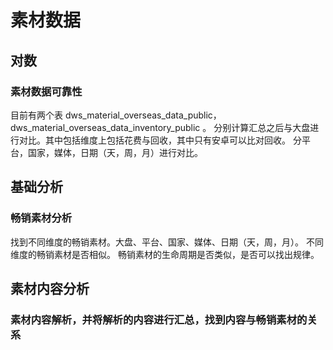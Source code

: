 # 素材数据

## 对数

### 素材数据可靠性

目前有两个表 dws_material_overseas_data_public，dws_material_overseas_data_inventory_public 。
分别计算汇总之后与大盘进行对比。其中包括维度上包括花费与回收，其中只有安卓可以比对回收。
分平台，国家，媒体，日期（天，周，月）进行对比。

## 基础分析

### 畅销素材分析

找到不同维度的畅销素材。大盘、平台、国家、媒体、日期（天，周，月）。
不同维度的畅销素材是否相似。
畅销素材的生命周期是否类似，是否可以找出规律。

## 素材内容分析

### 素材内容解析，并将解析的内容进行汇总，找到内容与畅销素材的关系

